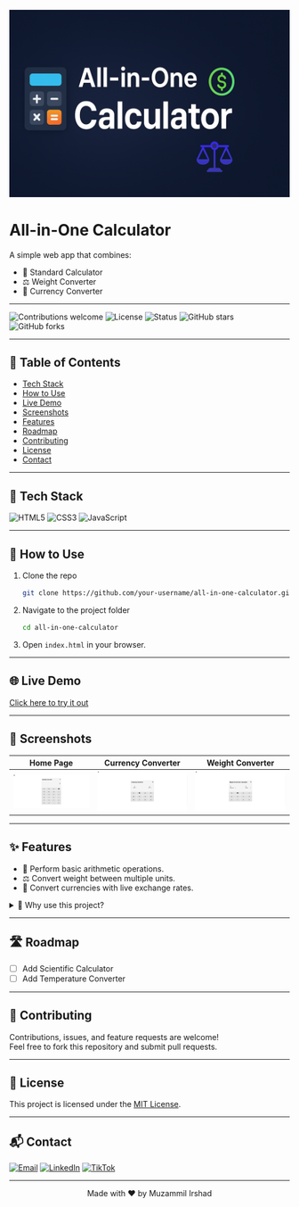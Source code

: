 <p align="center">
  <img src="https://raw.githubusercontent.com/muzammil-frontend-web-projects/Multi-Calculator/main/screenshots/Banner.png" alt="All-in-One Calculator Banner" width="600"/>
</p>

# All-in-One Calculator

A simple web app that combines:
- 🧮 Standard Calculator  
- ⚖️ Weight Converter  
- 💱 Currency Converter  

---

![Contributions welcome](https://img.shields.io/badge/contributions-welcome-brightgreen?style=for-the-badge)
![License](https://img.shields.io/badge/license-MIT-blue?style=for-the-badge)
![Status](https://img.shields.io/badge/status-active-success?style=for-the-badge)
![GitHub stars](https://img.shields.io/github/stars/Muzammil-Frontend-Web-Projects/Multi-Calculator?style=for-the-badge)
![GitHub forks](https://img.shields.io/github/forks/Muzammil-Frontend-Web-Projects/Multi-Calculator?style=for-the-badge)

---

## 📑 Table of Contents
- [Tech Stack](#-tech-stack)
- [How to Use](#-how-to-use)
- [Live Demo](#-live-demo)
- [Screenshots](#-screenshots)
- [Features](#-features)
- [Roadmap](#-roadmap)
- [Contributing](#-contributing)
- [License](#-license)
- [Contact](#-contact)

---

## 🚀 Tech Stack
![HTML5](https://img.shields.io/badge/HTML5-orange?style=for-the-badge&logo=html5)
![CSS3](https://img.shields.io/badge/CSS3-blue?style=for-the-badge&logo=css3)
![JavaScript](https://img.shields.io/badge/JavaScript-yellow?style=for-the-badge&logo=javascript)

---

## 📂 How to Use
1. Clone the repo
   ```bash
   git clone https://github.com/your-username/all-in-one-calculator.git
   ```
2. Navigate to the project folder
   ```bash
   cd all-in-one-calculator
   ```
3. Open `index.html` in your browser.

---

## 🌐 Live Demo
[Click here to try it out](https://muzammil-frontend-web-projects.github.io/Multi-Calculator/Standard%20Calculator/Calculator%20index.html
)

---

## 📸 Screenshots
| Home Page | Currency Converter | Weight Converter |
|-----------|-------------------|------------------|
| ![Home](./screenshots/home.png) | ![Currency](./screenshots/currency.png) | ![Weight](./screenshots/weight.png) |

---

## ✨ Features
- 🧮 Perform basic arithmetic operations.  
- ⚖️ Convert weight between multiple units.  
- 💱 Convert currencies with live exchange rates.  

<details>
  <summary>📌 Why use this project?</summary>
  This project is helpful for students and beginners who want a quick calculator + converter in one place.
</details>

---

## 🛣️ Roadmap
- [ ] Add Scientific Calculator  
- [ ] Add Temperature Converter

---

## 🤝 Contributing
Contributions, issues, and feature requests are welcome!  
Feel free to fork this repository and submit pull requests.

---

## 📜 License
This project is licensed under the [MIT License](./LICENSE).

---

## 📬 Contact
 [![Email](https://img.shields.io/badge/Email-D14836?logo=gmail&logoColor=white)](mailto:cornerofcodes00@gmail.com)
[![LinkedIn](https://img.shields.io/badge/LinkedIn-blue?logo=linkedin&logoColor=white)](https://www.linkedin.com/in/muhammad-muzammil-irshad-05b863333)
[![TikTok](https://img.shields.io/badge/TikTok-000000?logo=tiktok&logoColor=white)](https://www.tiktok.com/@cornerofcodes)

---

<p align="center">Made with ❤️ by Muzammil Irshad</p>
